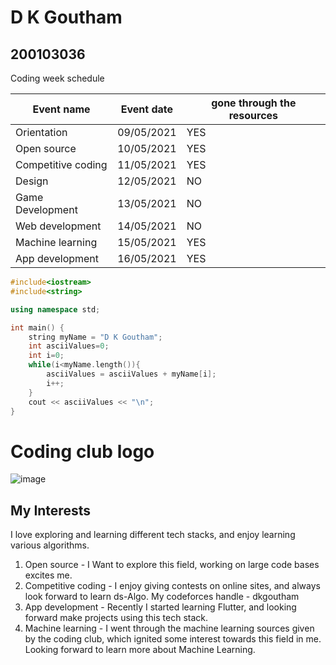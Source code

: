 # D K Goutham
## 200103036


Coding week schedule

|Event name        |	Event date|	gone through the resources|
|------------------|------------|---------------------------|
|Orientation	     |  09/05/2021|	       YES                |
|Open source	     |  10/05/2021|        YES                |
|Competitive coding|	11/05/2021|        YES                |
|Design            |	12/05/2021|	       NO                 |
|Game Development  |	13/05/2021|	       NO                 |
|Web development   |	14/05/2021|	       NO                 |
|Machine learning  |	15/05/2021|	       YES                |
|App development   |	16/05/2021|	       YES                |


```cpp
#include<iostream>
#include<string>

using namespace std;

int main() {
    string myName = "D K Goutham";
    int asciiValues=0;
    int i=0;
    while(i<myName.length()){
        asciiValues = asciiValues + myName[i];
        i++;
    }
    cout << asciiValues << "\n";    
}
```


# Coding club logo
![image](https://user-images.githubusercontent.com/75137173/117927752-45689180-b318-11eb-865d-251f97298cc9.png)

## My Interests
I love exploring and learning different tech stacks, and enjoy learning various algorithms.
1) Open source - I Want to explore this field, working on large code bases excites me.
2) Competitive coding - I enjoy giving contests on online sites, and always look forward to learn ds-Algo. My codeforces handle - dkgoutham
3) App development - Recently I started learning Flutter, and looking forward make projects using this tech stack.
4) Machine learning - I went through the machine learning sources given by the coding club, which ignited some interest towards this field in me. Looking forward to learn more about Machine Learning.



